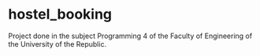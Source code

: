 # hostel_booking
Project done in the subject Programming 4 of the Faculty of Engineering of the University of the Republic.
